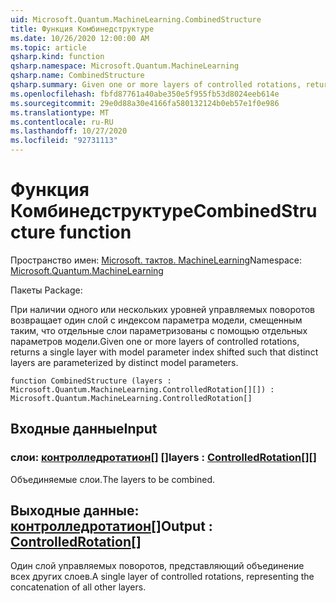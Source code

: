```yaml
---
uid: Microsoft.Quantum.MachineLearning.CombinedStructure
title: Функция Комбинедструктуре
ms.date: 10/26/2020 12:00:00 AM
ms.topic: article
qsharp.kind: function
qsharp.namespace: Microsoft.Quantum.MachineLearning
qsharp.name: CombinedStructure
qsharp.summary: Given one or more layers of controlled rotations, returns a single layer with model parameter index shifted such that distinct layers are parameterized by distinct model parameters.
ms.openlocfilehash: fbfd87761a40abe350e5f955fb53d8024eeb614e
ms.sourcegitcommit: 29e0d88a30e4166fa580132124b0eb57e1f0e986
ms.translationtype: MT
ms.contentlocale: ru-RU
ms.lasthandoff: 10/27/2020
ms.locfileid: "92731113"
---
```

# <a name="combinedstructure-function"></a><span data-ttu-id="0d41b-102">Функция Комбинедструктуре</span><span class="sxs-lookup"><span data-stu-id="0d41b-102">CombinedStructure function</span></span>

<span data-ttu-id="0d41b-103">Пространство имен: [Microsoft. тактов. MachineLearning](xref:Microsoft.Quantum.MachineLearning)</span><span class="sxs-lookup"><span data-stu-id="0d41b-103">Namespace: [Microsoft.Quantum.MachineLearning](xref:Microsoft.Quantum.MachineLearning)</span></span>

<span data-ttu-id="0d41b-104">Пакеты [](https://nuget.org/packages/)</span><span class="sxs-lookup"><span data-stu-id="0d41b-104">Package: [](https://nuget.org/packages/)</span></span>


<span data-ttu-id="0d41b-105">При наличии одного или нескольких уровней управляемых поворотов возвращает один слой с индексом параметра модели, смещенным таким, что отдельные слои параметризованы с помощью отдельных параметров модели.</span><span class="sxs-lookup"><span data-stu-id="0d41b-105">Given one or more layers of controlled rotations, returns a single layer with model parameter index shifted such that distinct layers are parameterized by distinct model parameters.</span></span>

```qsharp
function CombinedStructure (layers : Microsoft.Quantum.MachineLearning.ControlledRotation[][]) : Microsoft.Quantum.MachineLearning.ControlledRotation[]
```


## <a name="input"></a><span data-ttu-id="0d41b-106">Входные данные</span><span class="sxs-lookup"><span data-stu-id="0d41b-106">Input</span></span>

### <a name="layers--controlledrotation"></a><span data-ttu-id="0d41b-107">слои: [контролледротатион](xref:Microsoft.Quantum.MachineLearning.ControlledRotation)[] []</span><span class="sxs-lookup"><span data-stu-id="0d41b-107">layers : [ControlledRotation](xref:Microsoft.Quantum.MachineLearning.ControlledRotation)[][]</span></span>

<span data-ttu-id="0d41b-108">Объединяемые слои.</span><span class="sxs-lookup"><span data-stu-id="0d41b-108">The layers to be combined.</span></span>



## <a name="output--controlledrotation"></a><span data-ttu-id="0d41b-109">Выходные данные: [контролледротатион](xref:Microsoft.Quantum.MachineLearning.ControlledRotation)[]</span><span class="sxs-lookup"><span data-stu-id="0d41b-109">Output : [ControlledRotation](xref:Microsoft.Quantum.MachineLearning.ControlledRotation)[]</span></span>

<span data-ttu-id="0d41b-110">Один слой управляемых поворотов, представляющий объединение всех других слоев.</span><span class="sxs-lookup"><span data-stu-id="0d41b-110">A single layer of controlled rotations, representing the concatenation of all other layers.</span></span>
